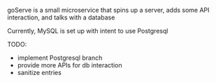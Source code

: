goServe is a small microservice that spins up a server, adds some API interaction, and talks with a database

Currently, MySQL is set up with intent to use Postgresql



TODO: 
- implement Postgresql branch
- provide more APIs for db interaction
- sanitize entries